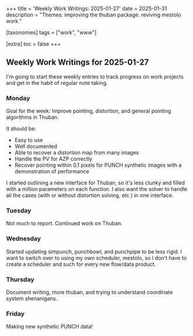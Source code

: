 +++
title = 'Weekly Work Writings: 2025-01-27'
date = 2025-01-31
description = "Themes: improving the thuban package. reviving mestolo work."

[taxonomies]
tags = ["work", "www"]

[extra]
toc = false
+++

## Weekly Work Writings for 2025-01-27

I'm going to start these weekly entries to track progress on work projects and get in the habit of regular note taking.

### Monday

Goal for the week: Improve pointing, distortion, and general pointing algorithms in Thuban.

It should be:

- Easy to use
- Well documented
- Able to recover a distortion map from many images
- Handle the PV for AZP correctly
- Recover pointing within 0.1 pixels for PUNCH synthetic images with a demonstration of performance

I started outlining a new interface for Thuban, so it's less clunky and filled with a million parameters on each function. I also want the solver to handle all the cases (with or without distortion solving, etc.) in one interface.

### Tuesday

Not much to report. Continued work on Thuban.

### Wednesday

Started updating simpunch, punchbowl, and punchpipe to be less rigid. I want to switch over to using my own scheduler, mestolo, so I don't have to create a scheduler and such for every new flow/data product.

### Thursday

Document writing, more thuban, and trying to understand coordinate system shenanigans.

### Friday

Making new synthetic PUNCH data!
